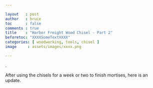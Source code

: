 ```yaml
---

layout   : post
author   : bruce
toc      : false
comments : true
title    : "Harbor Freight Wood Chisel - Part 2"
beforetoc: "XXXXSomeTextXXXX"
categories: [ woodworking, tools, chisel ]
image     : assets/images/xxxx.png

---
```


.

After using the chisels for a week or two to finish mortises, here is an update.

